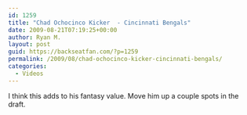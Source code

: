 ```yaml
---
id: 1259
title: "Chad Ochocinco Kicker  - Cincinnati Bengals"
date: 2009-08-21T07:19:25+00:00
author: Ryan M.
layout: post
guid: https://backseatfan.com/?p=1259
permalink: /2009/08/chad-ochocinco-kicker-cincinnati-bengals/
categories:
  - Videos
---
```


<div class="entry">
  <p>
  </p>

  <p>
    I think this adds to his fantasy value. Move him up a couple spots in the draft.
  </p>
</div>
